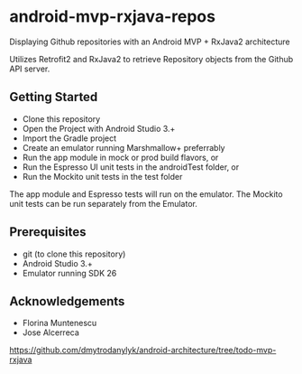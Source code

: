 # android-mvp-rxjava-repos

Displaying Github repositories with an Android MVP + RxJava2 architecture

Utilizes Retrofit2 and RxJava2 to retrieve Repository objects from the Github API server.

## Getting Started

 * Clone this repository
 * Open the Project with Android Studio 3.+
 * Import the Gradle project
 * Create an emulator running Marshmallow+ preferrably
 * Run the app module in mock or prod build flavors, or
 * Run the Espresso UI unit tests in the androidTest folder, or
 * Run the Mockito unit tests in the test folder
 
 The app module and Espresso tests will run on the emulator.  The Mockito unit tests can be run separately from the Emulator.

## Prerequisites

* git (to clone this repository)
* Android Studio 3.+
* Emulator running SDK 26

## Acknowledgements

* Florina Muntenescu
* Jose Alcerreca

https://github.com/dmytrodanylyk/android-architecture/tree/todo-mvp-rxjava
